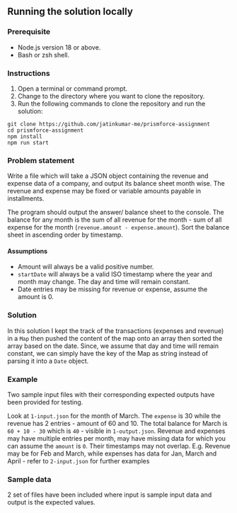## Running the solution locally
### Prerequisite 
- Node.js version 18 or above. 
- Bash or zsh shell.

### Instructions
1. Open a terminal or command prompt.
2. Change to the directory where you want to clone the repository.
3. Run the following commands to clone the repository and run the solution:
```
git clone https://github.com/jatinkumar-me/prismforce-assignment
cd prismforce-assignment
npm install
npm run start
```


### Problem statement
Write a file which will take a JSON object containing the revenue and expense data of a company, and output its balance sheet month wise. The revenue and expense may be fixed or variable amounts payable in installments.

The program should output the answer/ balance sheet to the console. The balance for any month is the sum of all revenue for the month - sum of all expense for the month (`revenue.amount - expense.amount`). Sort the balance sheet in ascending order by timestamp.

#### Assumptions
- Amount will always be a valid positive number.
- `startDate` will always be a valid ISO timestamp where the year and month may change. The day and time will remain constant.
- Date entries may be missing for revenue or expense, assume the amount is 0.

### Solution
In this solution I kept the track of the transactions (expenses and revenue) in a `Map` then pushed the content of the map onto an array then sorted the array based on the date. Since, we assume that day and time will remain constant, we can simply have the key of the Map as string instead of parsing it into a `Date` object.

### Example
Two sample input files with their corresponding expected outputs have been provided for testing.

Look at `1-input.json` for the month of March. The `expense` is 30 while the revenue has 2 entries - amount of 60 and 10. The total balance for March is `60 + 10 - 30` which is `40` - visible in `1-output.json`.
Revenue and expenses may have multiple entries per month, may have missing data for which you can assume the `amount` is `0`. Their timestamps may not overlap. E.g. Revenue may be for Feb and March, while expenses has data for Jan, March and April - refer to `2-input.json` for further examples


### Sample data
2 set of files have been included where input is sample input data and output is the expected values.
